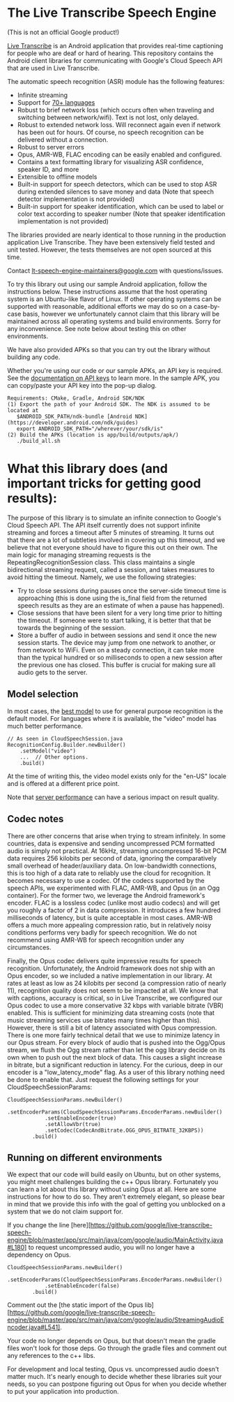 # The Live Transcribe Speech Engine

(This is not an official Google product!)

[Live Transcribe](https://www.android.com/accessibility/live-transcribe/) is an
Android application that provides real-time captioning for people who are deaf 
or hard of hearing. This repository contains the Android client libraries for
communicating with Google's Cloud Speech API that are used in Live Transcribe.

The automatic speech recognition (ASR) module has the following features:

- Infinite streaming
- Support for [70+ languages](https://cloud.google.com/speech-to-text/docs/languages)
- Robust to brief network loss (which occurs often when traveling and switching
 between network/wifi). Text is not lost, only delayed.
- Robust to extended network loss. Will reconnect again even if network has been
 out for hours. Of course, no speech recognition can be delivered without a
 connection.
- Robust to server errors
- Opus, AMR-WB, FLAC encoding can be easily enabled and configured.
- Contains a text formatting library for visualizing ASR confidence, speaker
 ID, and more
- Extensible to offline models
- Built-in support for speech detectors, which can be used to stop ASR during
 extended silences to save money and data (Note that speech detector
 implementation is not provided)
- Built-in support for speaker identification, which can be used to label or
 color text according to speaker number (Note that speaker identification
 implementation is not provided)

The libraries provided are nearly identical to those running in the production
application Live Transcribe. They have been extensively field tested and unit
tested. However, the tests themselves are not open sourced at this time.

Contact lt-speech-engine-maintainers@google.com with questions/issues.

To try this library out using our sample Android application, follow the
instructions below. These instructions assume that the host operating 
system is an Ubuntu-like flavor of Linux. If other operating systems can be 
supported with reasonable, additional efforts we may do so on a case-by-case 
basis, however we unfortunately cannot claim that this library will be maintained 
across all operating systems and build environments. Sorry for any inconvenience.
See note below about testing this on other environments.

We have also provided APKs so that you can try out the library without building
any code.

Whether you're using our code or our sample APKs, an API key is required. See the
[documentation on API keys](https://cloud.google.com/docs/authentication/api-keys)
to learn more. In the sample APK, you can copy/paste your API key into the pop-up
dialog.


```
Requirements: CMake, Gradle, Android SDK/NDK
(1) Export the path of your Android SDK. The NDK is assumed to be located at
   $ANDROID_SDK_PATH/ndk-bundle [Android NDK](https://developer.android.com/ndk/guides)
   export ANDROID_SDK_PATH="/wherever/your/sdk/is"
(2) Build the APKs (location is app/build/outputs/apk/)
   ./build_all.sh
```

# What this library does (and important tricks for getting good results):

The purpose of this library is to simulate an infinite connection to Google's
Cloud Speech API. The API itself currently does not support infinite streaming
and forces a timeout after 5 minutes of streaming. It turns out that there are a
lot of subtleties involved in covering up this timeout, and we believe that not
everyone should have to figure this out on their own. The main logic for
managing streaming requests is the RepeatingRecognitionSession class. This class
maintains a single bidirectional streaming request, called a session, and takes
measures to avoid hitting the timeout. Namely, we use the following strategies:
- Try to close sessions during pauses once the server-side timeout time is
approaching (this is done using the is_final field from the returned speech
results as they are an estimate of when a pause has happened).
- Close sessions that have been silent for a very long time prior to hitting the
timeout. If someone were to start talking, it is better that that be towards the
beginning of the session.
- Store a buffer of audio in between sessions and send it once the new session
starts. The device may jump from one network to another, or from network to
WiFi. Even on a steady connection, it can take more than the typical hundred or
so milliseconds to open a new session after the previous one has closed. This
buffer is crucial for making sure all audio gets to the server.

## Model selection
In most cases, the [best model](https://cloud.google.com/speech-to-text/docs/transcription-model)
to use for general purpose recognition is the default model. For languages where
it is available, the "video" model has much better performance.

```
// As seen in CloudSpeechSession.java
RecognitionConfig.Builder.newBuilder()
    .setModel("video")
    ...  // Other options.
    .build()
```

At the time of writing this, the video model exists only for the "en-US" locale
and is offered at a different price point.

Note that [server performance](https://issuetracker.google.com/issues/137672586)
can have a serious impact on result quality.

## Codec notes
There are other concerns that arise when trying to stream infinitely. In some
countries, data is expensive and sending uncompressed PCM formatted audio is
simply not practical. At 16kHz, streaming uncompressed 16-bit PCM data requires
256 kilobits per second of data, ignoring the comparatively small overhead of
header/auxiliary data. On low-bandwidth connections, this is too high of a data
rate to reliably use the cloud for recognition. It becomes necessary to use a
codec. Of the codecs supported by the speech APIs, we experimented with FLAC,
AMR-WB, and Opus (in an Ogg container). For the former two, we leverage the
Android framework's encoder. FLAC is a lossless codec (unlike most audio codecs)
and will get you roughly a factor of 2 in data compression. It introduces a few
hundred milliseconds of latency, but is quite acceptable in most cases. AMR-WB offers
a much more appealing compression ratio, but in relatively noisy conditions
performs very badly for speech recognition. We do not recommend using AMR-WB for
speech recognition under any circumstances.

Finally, the Opus codec delivers quite impressive results for speech
recognition. Unfortunately, the Android framework does not ship with an Opus
encoder, so we included a native implementation in our library.
At rates at least as low as 24 kilobits per second (a compression
ratio of nearly 11), recognition quality does not seem to be impacted at all. We
know that with captions, accuracy is critical, so in Live Transcribe, we
configured our Opus codec to use a more conservative 32 kbps with variable
bitrate (VBR) enabled. This is sufficient for minimizing data streaming costs
(note that music streaming services use bitrates many times higher than this).
However, there is still a bit of latency associated with Opus compression. There
is one more fairly technical detail that we use to minimize latency in our Opus
stream. For every block of audio that is pushed into the Ogg/Opus stream, we
flush the Ogg stream rather than let the ogg library decide on its own when to
push out the next block of data. This causes a slight increase in bitrate, but
a significant reduction in latency. For the curious, deep in our encoder is a
"low_latency_mode" flag. As a user of this library nothing need be done to
enable that. Just request the following settings for your
CloudSpeechSessionParams:

```
CloudSpeechSessionParams.newBuilder()
        .setEncoderParams(CloudSpeechSessionParams.EncoderParams.newBuilder()
            .setEnableEncoder(true)
            .setAllowVbr(true)
            .setCodec(CodecAndBitrate.OGG_OPUS_BITRATE_32KBPS))
        .build()
```

## Running on different environments
We expect that our code will build easily on Ubuntu, but on other systems, you 
might meet challenges building the c++ Opus library. Fortunately you can 
learn a lot about this library without using Opus at all. Here are some 
instructions for how to do so. They aren't extremely elegant, so please bear
in mind that we provide this info with the goal of getting you unblocked on
a system that we do not claim support for.

If you change the line [here][https://github.com/google/live-transcribe-speech-engine/blob/master/app/src/main/java/com/google/audio/MainActivity.java#L180] to request uncompressed audio, you will no longer have a dependency on Opus. 
```
CloudSpeechSessionParams.newBuilder()
        .setEncoderParams(CloudSpeechSessionParams.EncoderParams.newBuilder()
            .setEnableEncoder(false)
        .build()
```

Comment out the [the static import of the Opus lib][https://github.com/google/live-transcribe-speech-engine/blob/master/app/src/main/java/com/google/audio/StreamingAudioEncoder.java#L541]. 

Your code no longer depends on Opus, but that doesn't mean the gradle files won't look for those deps.
Go through the gradle files and comment out any references to the c++ libs. 

For development and local testing, Opus vs. uncompressed audio doesn't matter 
much. It's nearly enough to decide whether these libraries suit your needs, so you 
can postpone figuring out Opus for when you decide whether to put your application
into production.
